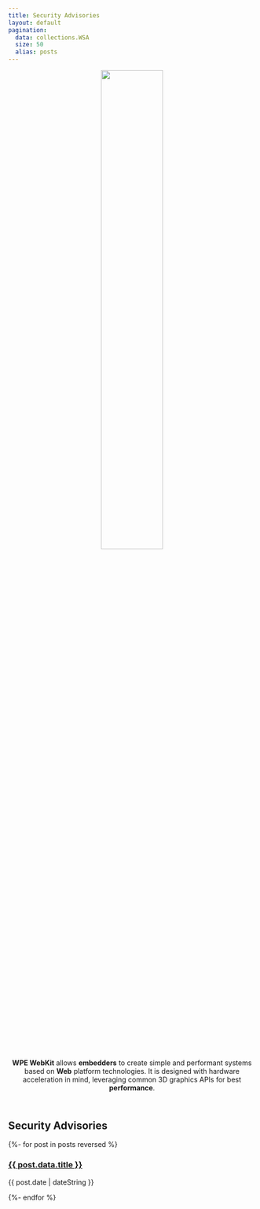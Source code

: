 ```yaml
---
title: Security Advisories
layout: default
pagination:
  data: collections.WSA
  size: 50
  alias: posts
---
```

<!-- Header -->
<header class="masthead d-flex p-5">
  <div class="container text-center my-auto">
     <img style="width: 50%; margin-bottom: 3rem;" src="{{ '/assets/svg/web_Logo_Header_Color_300x110px.svg' | url }}">
    <p class="lead mb-0"><strong>WPE WebKit</strong> allows <strong>embedders</strong> to create simple and performant systems based on <strong>Web</strong> platform technologies. It is designed with hardware acceleration in mind, leveraging common 3D graphics APIs for best <strong>performance</strong>.</p>
</header>
<section class="content-section bg-primary text-white small-section">
  <div class="container text-center">
    <div class="content-section-heading">
      <h2>Security Advisories</h2> 
    </div>
  </div>
</section>

<section class="content-section bg-light small-section">
  <div class="container text-center">
    <div class="row">
      <div class="col-lg-10 mx-auto lead text-left">
        {%- for post in posts reversed %}
	        <h3 class="release-heading"><a href="{{ post.url | url }}">{{ post.data.title }}</a></h3>{{ post.date | dateString }}
	        <p></p>	
		{%- endfor %}
		</div>
	</div> 
</section>